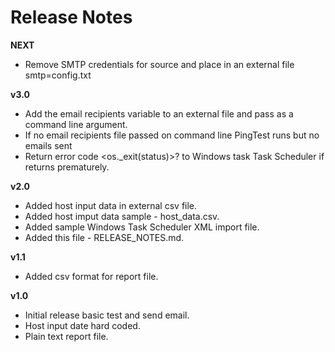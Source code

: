# Release Notes  

**NEXT**
* Remove SMTP credentials for source and place in an external file smtp=config.txt

**v3.0**
* Add the email recipients variable to an external file and pass as a command line argument.
* If no email recipients file passed on command line PingTest runs but no emails sent
* Return error code <os._exit(status)>? to Windows task Task Scheduler if returns prematurely.  

**v2.0**
* Added host input data in external csv file.  
* Added host imput data sample - host_data.csv.  
* Added sample Windows Task Scheduler XML import file.
* Added this file - RELEASE_NOTES.md.    
  
**v1.1**    
* Added csv format for report file.    
  
**v1.0**    
* Initial release basic test and send email.  
* Host input date hard coded.   
* Plain text report file.  




